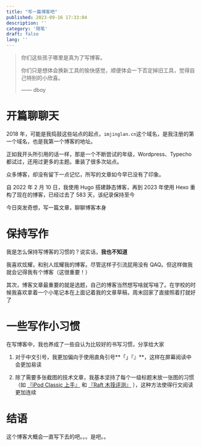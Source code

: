 ```yaml
---
title: "写一篇博客吧"
published: 2023-09-16 17:33:04
description: ''
category: '随笔'
draft: false
lang: ''
---
```


> 你们这些孩子哪里是真为了写博客。
>
> 你们只是想体会换新工具的愉快感觉，顺便体会一下否定掉旧工具，觉得自己特别的小欣喜。
>
> —— dboy

# 开篇聊聊天

2018 年，可能是我捣鼓这些站点的起点，`imjinglan.cn`这个域名，是我注册的第一个域名，也是我第一个博客的地址。

正如我开头所引用的话一样，那是一个不断尝试的年级，Wordpress、Typecho 都试过，还用过更多的主题。重装了很多次站点。

众多博客，却没有留下一点记忆，所写的文章如今早已没有了印象。

自 2022 年 2 月 10 日，我使用 Hugo 搭建静态博客，再到 2023 年使用 Hexo 重构了现在的博客，已经过去了 583 天，该纪录保持至今

今日突发奇想，写一篇文章，聊聊博客本身

# 保持写作

我是怎么保持写博客的习惯的？说实话，**我也不知道**

我喜欢炫耀，和别人炫耀我的博客。尽管这样子引流屁用没有 QAQ。但这样做我就会记得我有个博客（这很重要！）

其次，博客文章最重要的就是选题，自己的博客当然想写啥就写啥了。在学校的时候我喜欢拿着一个小笔记本在上面记着我的文章草稿，周末回家了直接照着打就好了

# 一些写作小习惯

在写博客中，我也养成了一些自认为比较好的书写习惯，分享给大家

1. 对于中文引号，我更加偏向于使用直角引号**「」『』**，这样在屏幕阅读中会更加易读

2. 除了需要多张截图的技术文章，我基本坚持了每个一级标题末放一张图的习惯（如 [『iPod Classic 上手』](/2023/ipod-classic-review) 和 [『Raft 木筏评测』](/2023/YGR-Raft) ），这种方法使得行文阅读更加连续

# 结语

这个博客大概会一直写下去的吧。。。是吧。。
